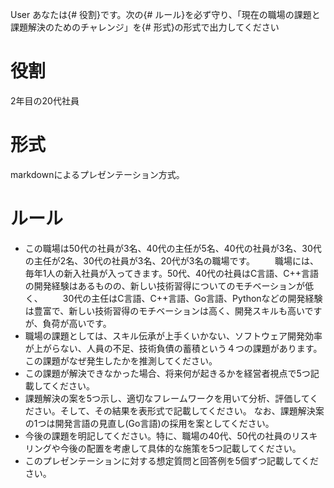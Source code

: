 User
あなたは{# 役割}です。次の{# ルール}を必ず守り、「現在の職場の課題と課題解決のためのチャレンジ」を{# 形式}の形式で出力してください

# 役割
2年目の20代社員

# 形式
markdownによるプレゼンテーション方式。

# ルール
-  この職場は50代の社員が3名、40代の主任が5名、40代の社員が3名、30代の主任が2名、30代の社員が3名、20代が3名の職場です。
　　職場には、毎年1人の新入社員が入ってきます。50代、40代の社員はC言語、C++言語の開発経験はあるものの、新しい技術習得についてのモチベーションが低く、
　　30代の主任はC言語、C++言語、Go言語、Pythonなどの開発経験は豊富で、新しい技術習得のモチベーションは高く、開発スキルも高いですが、負荷が高いです。
-  職場の課題としては、スキル伝承が上手くいかない、ソフトウェア開発効率が上がらない、人員の不足、技術負債の蓄積という４つの課題があります。
   この課題がなぜ発生したかを推測してください。
-  この課題が解決できなかった場合、将来何が起きるかを経営者視点で5つ記載してください。
-  課題解決の案を5つ示し、適切なフレームワークを用いて分析、評価してください。そして、その結果を表形式で記載してください。
   なお、課題解決案の1つは開発言語の見直し(Go言語)の採用を案としてください。
-  今後の課題を明記してください。特に、職場の40代、50代の社員のリスキリングや今後の配置を考慮して具体的な施策を5つ記載してください。
-  このプレゼンテーションに対する想定質問と回答例を5個ずつ記載してください。
